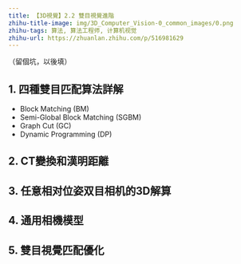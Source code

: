 ```yaml
---
title: 【3D視覺】2.2 雙目視覺進階
zhihu-title-image: img/3D_Computer_Vision-0_common_images/0.png
zhihu-tags: 算法, 算法工程师, 计算机视觉
zhihu-url: https://zhuanlan.zhihu.com/p/516981629
---
```

（留個坑，以後填）

## 1. 四種雙目匹配算法詳解

- Block Matching (BM)
- Semi-Global Block Matching (SGBM)
- Graph Cut (GC)
- Dynamic Programming (DP)

## 2. CT變換和漢明距離

## 3. 任意相对位姿双目相机的3D解算

## 4. 通用相機模型

## 5. 雙目視覺匹配優化

